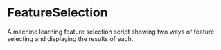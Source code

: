 # FeatureSelection
A machine learning feature selection script showing two ways of feature selecting and displaying the results of each. 
